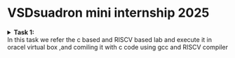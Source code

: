 # VSDsuadron mini internship 2025
<details>
<summary><b>Task 1:</b> 
<br>
In this task we refer the c based  and RISCV based lab and execute it in oracel virtual box ,and comiling it with c code using gcc and RISCV compiler </summary>
  
## C language based LAB
In this task we followed the following steps to compile our ".c" code in our machine
1. Open ther virtual box, run the machine you are working onthen  ,then open the terminal ;then we a command cd 
 **cd=is used in the terminal to navigate to the directory where your C source files are before compiling or running them.**
   
2. Then we opened a leafpad to write our code 
   ....leafpad sum5ton.c....
   if leafpad is not installed 
   .....sudo apt install leafpad....command is  used to install it
    We write the code in the leafpad
   
3. then to compile with code with gcc we give the comand
 ......gcc sum5ton.c......
 **gcc=gcc command is used to compile C programs using the GNU Compiler Collection (GCC).**
   
4.then we checked the directory to our file is listed 
   ....ls -ltr.......
   all the files located in the directory will be shown
    ...   ./a.out    .....is used to compile the program
   **./a.out=./a.out is the default output file created by gcc or g++ when you compile C or C++ code without specifying an output name**

   ## RISCV based LAB

   1.Open the terminal and run the given command 
    .....cat sum5ton.c.....
    the code which is we have written in sum5ton.c 
    whole program will be displayed on the terminal
    
  2. with the c code write a command to compile it with RISCV compiler
    .....riscv64-unknown-elf-gcc -O1 -mabi=lp64 -march=rv64i -o sum5ton.o sum5ton.c.....
    
  3. Open new terminal and give the command 
       .....riscv64-unknown-elf-objdump -d sum5ton.o....
       this is is used to disassemble the object file sum5ton.o, which has been compiled for the RISC-V 64-bit architecture using a cross-compiler toolchain.
   
  4. the assembly level language code will be displayed ,type
          ..... :/main.....
         to locate main section of our code

     ***riscv64-unknown-elf-gcc	The RISC-V GCC cross-compiler for bare-metal systems (i.e., no OS like Linux). It's used to compile C code for RISC-V 64-bit embedded targets.***
     
     ***O1	Enables level 1 optimization. It improves performance a bit without increasing compile time too much.***
     
     ***mabi=lp64	Sets the RISC-V ABI (Application Binary Interface) to lp64, meaning:***
              l = long (and pointers) are 64-bit
              p64 = 64-bit pointers
              Used for 64-bit integer code.
     
     ***arch=rv64i	Targets the RV64I base integer instruction set of RISC-V. This excludes floating-point or vector extensions.***
     
     ***-o sum5ton.o	Specifies the output file name, in this case sum_1ton.o (an object file).***
     
     ***sum5ton.c	The input C source file to be compiled.***
     
     ***riscv64-unknown-elf-objdump	This is the RISC-V version of GNU objdump, part of the cross-compilation toolchain. It works with binaries compiled for RISC-V 64-bit (bare-metal) targets (no OS).***
     
     ***-d	Tells objdump to disassemble the .text section (the code section) of the object file. This shows the machine instructions in assembly language.***
